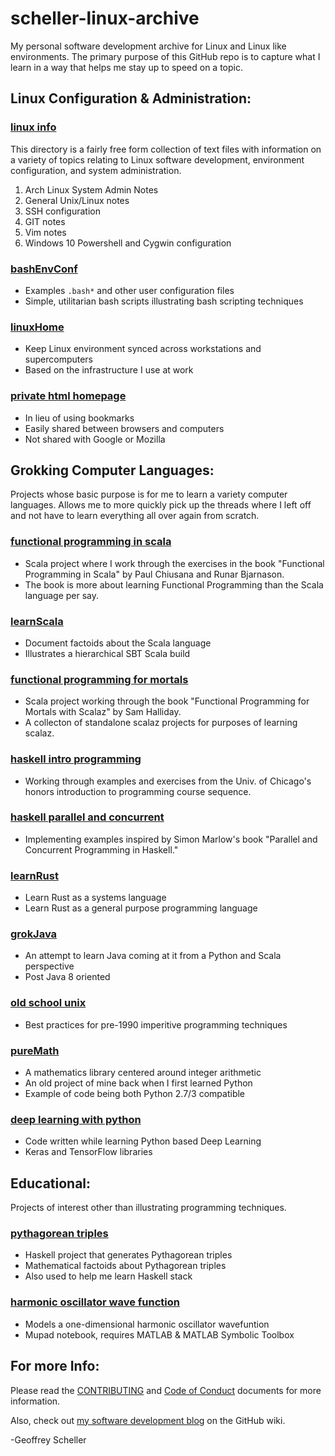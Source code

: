 # scheller-linux-archive
My personal software development archive for Linux and Linux
like environments.  The primary purpose of this GitHub repo
is to capture what I learn in a way that helps me stay up to
speed on a topic.

## Linux Configuration & Administration:
### [linux info](linux/info/)
This directory is a fairly free form collection of text files with information
on a variety of topics relating to Linux software development, environment
configuration, and system administration.

1. Arch Linux System Admin Notes
2. General Unix/Linux notes
3. SSH configuration
4. GIT notes
5. Vim notes
6. Windows 10 Powershell and Cygwin configuration

### [bashEnvConf](linux/bashEnvConf/)
* Examples `.bash*` and other user configuration files
* Simple, utilitarian bash scripts illustrating bash scripting techniques

### [linuxHome](linux/linuxHome/)
* Keep Linux environment synced across workstations and supercomputers
* Based on the infrastructure I use at work

### [private html homepage](linux/web)
* In lieu of using bookmarks
* Easily shared between browsers and computers
* Not shared with Google or Mozilla

## Grokking Computer Languages:
Projects whose basic purpose is for me to learn a variety computer
languages.  Allows me to more quickly pick up the threads where I
left off and not have to learn everything all over again from scratch.

### [functional programming in scala](grok/grokScala/fpinscala/)
* Scala project where I work through the exercises in the book
  "Functional Programming in Scala" by Paul Chiusana and Runar Bjarnason.
* The book is more about learning Functional Programming than the
  Scala language per say.

### [learnScala](grok/grokScala/learnScala)
* Document factoids about the Scala language
* Illustrates a hierarchical SBT Scala build

### [functional programming for mortals](grok/grokScalaz/fpForMortals/)
* Scala project working through the book
  "Functional Programming for Mortals with Scalaz" by Sam Halliday.
* A collecton of standalone scalaz projects for purposes of learning scalaz.

### [haskell intro programming](grok/grokHaskell/haskellIntroProgramming/)
* Working through examples and exercises from the Univ. of Chicago's
  honors introduction to programming course sequence.

### [haskell parallel and concurrent](grok/grokHaskell/haskellParallelAndConcurrent/)
* Implementing examples inspired by Simon Marlow's book
  "Parallel and Concurrent Programming in Haskell."

### [learnRust](grok/grokRust/learnRust)
* Learn Rust as a systems language
* Learn Rust as a general purpose programming language

### [grokJava](grok/grokJava/)
* An attempt to learn Java coming at it from a Python and Scala perspective
* Post Java 8 oriented

### [old school unix](grok/oldSchool)
* Best practices for pre-1990 imperitive programming techniques

### [pureMath](grok/grokPython/pureMath/)
* A mathematics library centered around integer arithmetic
* An old project of mine back when I first learned Python
* Example of code being both Python 2.7/3 compatible

### [deep learning with python](grok/grokPython/deepLearning/)
* Code written while learning Python based Deep Learning
* Keras and TensorFlow libraries

## Educational:
Projects of interest other than illustrating programming techniques.
### [pythagorean triples](educational/pythagTriples/)
* Haskell project that generates Pythagorean triples
* Mathematical factoids about Pythagorean triples
* Also used to help me learn Haskell stack

### [harmonic oscillator wave function](educational/harmonicOscillator/)
* Models a one-dimensional harmonic oscillator wavefuntion
* Mupad notebook, requires MATLAB & MATLAB Symbolic Toolbox

## For more Info:
Please read the
[CONTRIBUTING](CONTRIBUTING.md)
and
[Code of Conduct](CODE_OF_CONDUCT.md)
documents for more information.

Also, check out [my software development
blog](https://github.com/grscheller/scheller-linux-archive/wiki/GRScheller-Software-Development-Blog) on the GitHub wiki.

-Geoffrey Scheller

